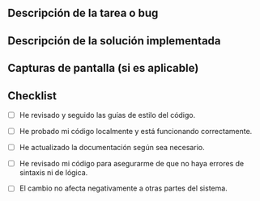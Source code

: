 ## Descripción de la tarea o bug
<!-- Describe clara y concisamente cuál es el problema que estás abordando con este pull request. Incluye cualquier contexto relevante que pueda ayudar al revisor a entender el problema. -->

## Descripción de la solución implementada
<!-- Describe los cambios específicos que has implementado para resolver la tarea o bug mencionado arriba. Puedes incluir detalles como: -->

## Capturas de pantalla (si es aplicable)
<!-- Si tu cambio incluye cambios visuales en la interfaz de usuario o si es relevante para mostrar algo específico, incluye capturas de pantalla o imágenes que puedan ayudar a entender el cambio. -->

## Checklist
<!-- Marca las casillas que correspondan con lo realizado. Si algo no aplica, déjalo sin marcar. -->

- [ ] He revisado y seguido las guías de estilo del código.
- [ ] He probado mi código localmente y está funcionando correctamente.
- [ ] He actualizado la documentación según sea necesario.
- [ ] He revisado mi código para asegurarme de que no haya errores de sintaxis ni de lógica.
- [ ] El cambio no afecta negativamente a otras partes del sistema.

